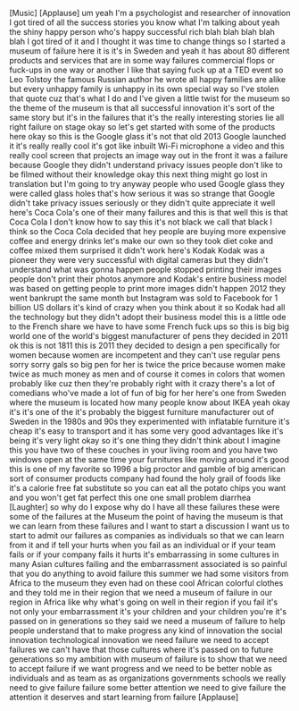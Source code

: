 
[Music]
[Applause]
um yeah I&#39;m a psychologist and
researcher of innovation I got tired of
all the success stories you know what
I&#39;m talking about
yeah the shiny happy person who&#39;s happy
successful rich blah blah blah blah blah
I got tired of it and I thought it was
time to change things so I started a
museum of failure here it is it&#39;s in
Sweden and yeah it has about 80
different products and services that are
in some way failures commercial flops or
fuck-ups in one way or another I like
that saying fuck up at a TED event so
Leo Tolstoy the famous Russian author he
wrote all happy families are alike but
every unhappy family is unhappy in its
own special way so I&#39;ve stolen that
quote cuz that&#39;s what I do and I&#39;ve
given a little twist for the museum so
the theme of the museum is that all
successful innovation it&#39;s sort of the
same story but it&#39;s in the failures that
it&#39;s the really interesting stories lie
all right failure on stage okay so let&#39;s
get started with some of the products
here okay so this is the Google glass
it&#39;s not that old 2013 Google launched
it it&#39;s really really cool it&#39;s got like
inbuilt Wi-Fi microphone a video and
this really cool screen that projects an
image way out in the front it was a
failure because Google they didn&#39;t
understand privacy issues people don&#39;t
like to be filmed without their
knowledge okay this next thing might go
lost in translation but I&#39;m going to try
anyway
people who used Google glass
they were called glass holes that&#39;s how
serious it was so strange that Google
didn&#39;t take privacy issues seriously or
they didn&#39;t quite appreciate it well
here&#39;s Coca Cola&#39;s one of their many
failures and this is that well this is
that Coca Cola I don&#39;t know how to say
this it&#39;s not black we call that black I
think so the Coca Cola decided that hey
people are buying more expensive coffee
and energy drinks let&#39;s make our own
so they took diet coke and coffee mixed
them surprised it didn&#39;t work
here&#39;s Kodak Kodak was a pioneer they
were very successful with digital
cameras but they didn&#39;t understand what
was gonna happen people stopped printing
their images people don&#39;t print their
photos anymore and Kodak&#39;s entire
business model was based on getting
people to print more images didn&#39;t
happen 2012 they went bankrupt the same
month but Instagram was sold to Facebook
for 1 billion US dollars it&#39;s kind of
crazy when you think about it so Kodak
had all the technology but they didn&#39;t
adopt their business model this is a
little ode to the French share we have
to have some French fuck ups so this is
big big world one of the world&#39;s biggest
manufacturer of pens they decided in
2011 ok this is not 1811 this is 2011
they decided to design a pen
specifically for women because women are
incompetent and they can&#39;t use regular
pens
sorry sorry gals so big pen for her is
twice the price because women make twice
as much money as men and of course it
comes in colors that women probably like
cuz then they&#39;re probably right with it
crazy there&#39;s a lot of comedians who&#39;ve
made a lot of fun of big for her
here&#39;s one from Sweden where the museum
is located how many people know about
IKEA yeah okay it&#39;s it&#39;s one of the it&#39;s
probably the biggest furniture
manufacturer out of Sweden in the 1980s
and 90s they experimented with
inflatable furniture it&#39;s cheap it&#39;s
easy to transport and it has some very
good advantages like it&#39;s being it&#39;s
very light okay so it&#39;s one thing they
didn&#39;t think about I imagine this you
have two of these couches in your living
room and you have two windows open at
the same time your furnitures like
moving around it&#39;s good this is one of
my favorite so 1996 a big proctor and
gamble of big american sort of consumer
products company had found the holy
grail of foods like it&#39;s a calorie free
fat substitute so you can eat all the
potato chips you want and you won&#39;t get
fat perfect this one one small problem
diarrhea
[Laughter]
so why do I expose why do I have all
these failures these were some of the
failures at the Museum the point of
having the museum is that we can learn
from these failures and I want to start
a discussion I want us to start to admit
our failures as companies as individuals
so that we can learn from it and if tell
your hurts when you fail as an
individual or if your team fails or if
your company fails it hurts it&#39;s
embarrassing
in some cultures in many Asian cultures
failing and the embarrassment associated
is so painful that you do anything to
avoid failure this summer we had some
visitors from Africa to the museum they
even had on these cool African colorful
clothes and they told me in their region
that we need a museum of failure in our
region in Africa like why what&#39;s going
on well in their region if you fail it&#39;s
not only your embarrassment it&#39;s your
children and your children you&#39;re it&#39;s
passed on in generations so they said we
need a museum of failure to help people
understand that to make progress any
kind of innovation the social innovation
technological innovation we need failure
we need to accept failures we can&#39;t have
that those cultures where it&#39;s passed on
to future generations
so my ambition with museum of failure is
to show that we need to accept failure
if we want progress and we need to be
better noble as individuals and as team
as as organizations governments schools
we really need to give failure failure
some better attention we need to give
failure the attention it deserves
and start learning from failure
[Applause]

